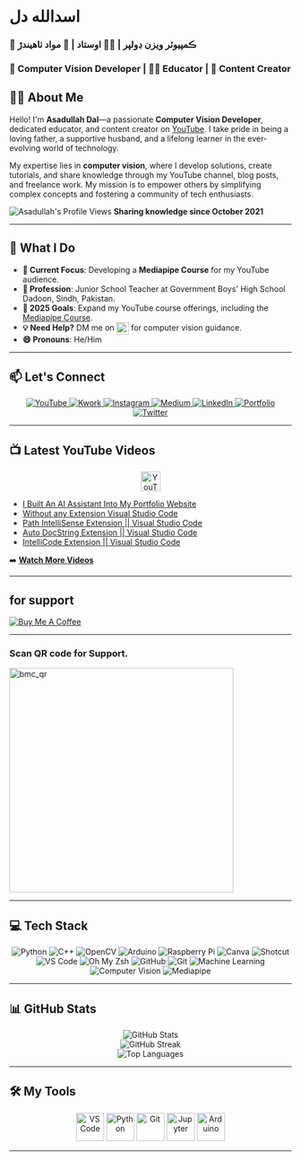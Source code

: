 # اسدالله دل  

### **🤖 ڪمپيوٽر ويزن ڊولپر | 👨‍🏫 اوستاد | 📝 مواد ٺاهيندڙ**
### **🤖 Computer Vision Developer | 👨‍🏫 Educator | 📝 Content Creator**  


## 👨‍💻 About Me  
Hello! I'm **Asadullah Dal**—a passionate **Computer Vision Developer**, dedicated educator, and content creator on [YouTube](https://www.youtube.com/@asadullah-dal). I take pride in being a loving father, a supportive husband, and a lifelong learner in the ever-evolving world of technology.  

My expertise lies in **computer vision**, where I develop solutions, create tutorials, and share knowledge through my YouTube channel, blog posts, and freelance work. My mission is to empower others by simplifying complex concepts and fostering a community of tech enthusiasts.  

<p align="left">  
  <img src="https://komarev.com/ghpvc/?username=Asadullah-Dal17&label=Profile%20views&color=0e75b6&style=flat" alt="Asadullah's Profile Views" />  
  <strong> Sharing knowledge since October 2021 </strong>  
</p>  

---  

## 🌟 What I Do  
- **🔭 Current Focus**: Developing a **Mediapipe Course** for my YouTube audience.  
- **🌱 Profession**: Junior School Teacher at Government Boys' High School Dadoon, Sindh, Pakistan.  
- **🎯 2025 Goals**: Expand my YouTube course offerings, including the [Mediapipe Course](https://github.com/Asadullah-Dal17/AiPhile-Mediapipe-Course-2023).  
- **💡 Need Help?** DM me on <a href="https://www.instagram.com/aiphile17/"><img src="https://img.shields.io/badge/Instagram-E4405F?style=for-the-badge&logo=instagram&logoColor=white" alt="Instagram" style="vertical-align:middle;height:22px;"/></a> for computer vision guidance.
- **😄 Pronouns**: He/Him  

---  

## 📫 Let's Connect  
<div align="center">  
  <a href="https://www.youtube.com/@asadullah-dal">  
    <img src="https://img.shields.io/badge/YouTube-red?style=for-the-badge&logo=youtube&logoColor=white" alt="YouTube" />  
  </a>  
  <a href="https://kwork.com/user/asadullah92">  
    <img src="https://img.shields.io/badge/Kwork-Freelance-black?style=for-the-badge&logo=kwork&logoColor=white" alt="Kwork" />  
  </a>  
  <a href="https://www.instagram.com/aiphile17">  
    <img src="https://img.shields.io/badge/Instagram-E4405F?style=for-the-badge&logo=instagram&logoColor=white" alt="Instagram" />  
  </a>  
  <a href="https://medium.com/@aiphile">  
    <img src="https://img.shields.io/badge/Medium-12100E?style=for-the-badge&logo=medium&logoColor=white" alt="Medium" />  
  </a>  
  <a href="https://www.linkedin.com/company/aiphile">  
    <img src="https://img.shields.io/badge/LinkedIn-0077B5?style=for-the-badge&logo=linkedin&logoColor=white" alt="LinkedIn" />  
  </a>  
  <a href="https://asadullah-dal17.github.io/asadullahdal.github.io">  
    <img src="https://img.shields.io/badge/Portfolio-00C7B7?style=for-the-badge&logo=About.me&logoColor=white" alt="Portfolio" />  
  </a>  
  <a href="https://twitter.com/ai_phile">  
    <img src="https://img.shields.io/badge/Twitter-1DA1F2?style=for-the-badge&logo=twitter&logoColor=white" alt="Twitter" />  
  </a>  
</div>  

---

## 📺 Latest YouTube Videos  

<div align="center">  
  <a href="https://www.youtube.com/@asadullah-dal">  
    <img src="https://img.shields.io/badge/Subscribe-FF0000?style=for-the-badge&logo=youtube&logoColor=white" height="35" alt="YouTube" />  
  </a>  
</div>  

<!-- YOUTUBE-VIDEOS-LIST:START -->
- [I Built An AI Assistant Into My Portfolio Website](https://www.youtube.com/watch?v=cG_ydd-Uko0)
- [Without any Extension Visual Studio Code](https://www.youtube.com/watch?v=NoSr16hNR6k)
- [Path IntelliSense Extension || Visual Studio Code](https://www.youtube.com/watch?v=B5vZkqiXvJ8)
- [Auto DocString Extension || Visual Studio Code](https://www.youtube.com/watch?v=2xa9_A8HH3U)
- [IntelliCode Extension || Visual Studio Code](https://www.youtube.com/watch?v=ePaF2AJgq9M)
<!-- YOUTUBE-VIDEOS-LIST:END -->  

➡️ **[Watch More Videos](https://www.youtube.com/@asadullah-dal)**  

---  

## for support 



[![Buy Me A Coffee](https://img.buymeacoffee.com/button-api/?text=Buy%20me%20a%20coffee&emoji=☕&slug=asadullahdal&button_colour=FFDD00&font_colour=000000&font_family=Cookie&outline_colour=000000&coffee_colour=ffffff)](https://www.buymeacoffee.com/asadullahdal)

---

### Scan QR code for Support.

<img src="https://github.com/user-attachments/assets/a538875d-32ed-4d3c-a5b1-7f41e50a50c7" alt="bmc_qr" width="400"/>


---

## 💻 Tech Stack  
<div align="center">  
  <img src="https://img.shields.io/badge/Python-3776AB?style=for-the-badge&logo=python&logoColor=white" alt="Python" />  
  <img src="https://img.shields.io/badge/C++-00599C?style=for-the-badge&logo=c%2B%2B&logoColor=white" alt="C++" />  
  <img src="https://img.shields.io/badge/OpenCV-5C3EE8?style=for-the-badge&logo=opencv&logoColor=white" alt="OpenCV" />  
  <img src="https://img.shields.io/badge/Arduino-00979D?style=for-the-badge&logo=arduino&logoColor=white" alt="Arduino" />  
  <img src="https://img.shields.io/badge/Raspberry_Pi-C51A4A?style=for-the-badge&logo=raspberry-pi&logoColor=white" alt="Raspberry Pi" />  
  <img src="https://img.shields.io/badge/Canva-00C4CC?style=for-the-badge&logo=canva&logoColor=white" alt="Canva" />  
  <img src="https://img.shields.io/badge/Shotcut-00E2FF?style=for-the-badge&logo=shotcut&logoColor=white" alt="Shotcut" />  
  <img src="https://img.shields.io/badge/VS%20Code-007ACC?style=for-the-badge&logo=visual-studio-code&logoColor=white" alt="VS Code" />  
  <img src="https://img.shields.io/badge/OhMyZsh-1A2C34?style=for-the-badge&logo=gnu-bash&logoColor=white" alt="Oh My Zsh" />  
  <img src="https://img.shields.io/badge/GitHub-181717?style=for-the-badge&logo=github&logoColor=white" alt="GitHub" />  
  <img src="https://img.shields.io/badge/Git-F05032?style=for-the-badge&logo=git&logoColor=white" alt="Git" />  
  <img src="https://img.shields.io/badge/Machine%20Learning-FF6F00?style=for-the-badge&logo=scikit-learn&logoColor=white" alt="Machine Learning" />  
  <img src="https://img.shields.io/badge/Computer%20Vision-0A192F?style=for-the-badge&logo=opencv&logoColor=white" alt="Computer Vision" />  
  <img src="https://img.shields.io/badge/Mediapipe-FF9800?style=for-the-badge&logo=mediapipe&logoColor=white" alt="Mediapipe" />  
  <!-- and more other... -->
</div>  

---  

## 📊 GitHub Stats  
<div align="center">  
  <img src="https://github-readme-stats.vercel.app/api?username=asadullah-dal17&theme=dark&hide_border=true&include_all_commits=true" alt="GitHub Stats" />  
  <br/>  
  <img src="https://github-readme-streak-stats.herokuapp.com/?user=asadullah-dal17&theme=dark&hide_border=true" alt="GitHub Streak" />  
  <br/>  
  <img src="https://github-readme-stats.vercel.app/api/top-langs/?username=asadullah-dal17&theme=dark&hide_border=true&layout=compact" alt="Top Languages" />  
</div>  

---  

## 🛠️ My Tools  
<div align="center">  
  <a href="https://code.visualstudio.com/"><img src="https://cdn.jsdelivr.net/gh/devicons/devicon/icons/vscode/vscode-original.svg" width="50" title="VS Code" /></a>  
  <a href="https://www.python.org"><img src="https://cdn.jsdelivr.net/gh/devicons/devicon/icons/python/python-original.svg" width="50" title="Python" /></a>  
  <a href="https://git-scm.com/"><img src="https://cdn.jsdelivr.net/gh/devicons/devicon/icons/git/git-original.svg" width="50" title="Git" /></a>  
  <a href="https://jupyter.org/"><img src="https://cdn.jsdelivr.net/gh/devicons/devicon/icons/jupyter/jupyter-original.svg" width="50" title="Jupyter" /></a>  
  <a href="https://www.arduino.cc/"><img src="https://cdn.jsdelivr.net/gh/devicons/devicon/icons/arduino/arduino-original.svg" width="50" title="Arduino" /></a>  
</div>  

---